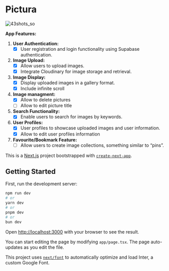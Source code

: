# Pictura
![43shots_so](https://github.com/Huilensolis/Pictura/assets/113150193/3009a793-746f-4efc-b954-77c21348e9c8)



**App Features:**

1. **User Authentication:**
    - [x]  User registration and login functionality using Supabase authentication.
2. **Image Upload:**
    - [x]  Allow users to upload images.
    - [x]  Integrate Cloudinary for image storage and retrieval.
3. **Image Display:**
    - [x]  Display uploaded images in a gallery format.
    - [x]  Include infinite scroll
4. **Image managment:**
    - [x] Allow to delete pictures
    - [ ] Allow to edit picture title
4. **Search Functionality:**
    - [x]  Enable users to search for images by keywords.
5. **User Profiles:**
    - [x]  User profiles to showcase uploaded images and user information.
    - [x]  Allow to edit user profiles information
6. **Favourite/Bookmark Feature:**
    - [ ] Allow users to create image collections, something similar to “pins”.

This is a [Next.js](https://nextjs.org/) project bootstrapped with [`create-next-app`](https://github.com/vercel/next.js/tree/canary/packages/create-next-app).

## Getting Started

First, run the development server:

```bash
npm run dev
# or
yarn dev
# or
pnpm dev
# or
bun dev
```

Open [http://localhost:3000](http://localhost:3000) with your browser to see the result.

You can start editing the page by modifying `app/page.tsx`. The page auto-updates as you edit the file.

This project uses [`next/font`](https://nextjs.org/docs/basic-features/font-optimization) to automatically optimize and load Inter, a custom Google Font.
